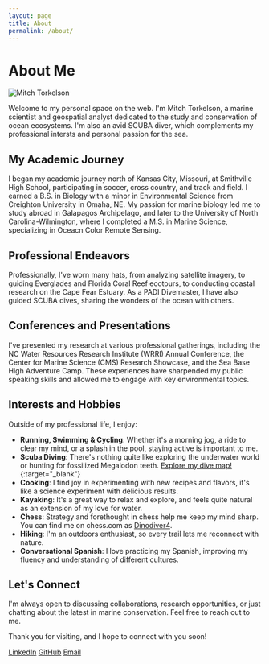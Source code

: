 ```yaml
---
layout: page
title: About
permalink: /about/
---
```


# About Me

![Mitch Torkelson](/mitchtorkportfolio/assets/images/MMmtns.png)

Welcome to my personal space on the web. I'm Mitch Torkelson, a marine scientist and geospatial analyst dedicated to the study and conservation of ocean ecosystems. I'm also an avid SCUBA diver, which complements my professional intersts and personal passion for the sea. 

## My Academic Journey

I began my academic journey north of Kansas City, Missouri, at Smithville High School, participating in soccer, cross country, and track and field. I earned a B.S. in Biology with a minor in Environmental Science from Creighton University in Omaha, NE. My passion for marine biology led me to study abroad in Galapagos Archipelago, and later to the University of North Carolina-Wilmington, where I completed a M.S. in Marine Science, specializing in Oceacn Color Remote Sensing.

## Professional Endeavors

Professionally, I've worn many hats, from analyzing satellite imagery, to guiding Everglades and Florida Coral Reef ecotours, to conducting coastal research on the Cape Fear Estuary. As a PADI Divemaster, I have also guided SCUBA dives, sharing the wonders of the ocean with others.

## Conferences and Presentations

I've presented my research at various professional gatherings, including the NC Water Resources Research Institute (WRRI) Annual Conference, the Center for Marine Science (CMS) Research Showcase, and the Sea Base High Adventure Camp. These experiences have sharpended my public speaking skills and allowed me to engage with key environmental topics.

## Interests and Hobbies

Outside of my professional life, I enjoy:

- **Running, Swimming & Cycling**: Whether it's a morning jog, a ride to clear my mind, or a splash in the pool, staying active is important to me.
- **Scuba Diving**: There's nothing quite like exploring the underwater world or hunting for fossilized Megalodon teeth. [Explore my dive map!](/mitchtorkportfolio/assets/files/DiveLog.html){:target="_blank"}
- **Cooking**: I find joy in experimenting with new recipes and flavors, it's like a science experiment with delicious results.
- **Kayaking**: It's a great way to relax and explore, and feels quite natural as an extension of my love for water.
- **Chess**: Strategy and forethought in chess help me keep my mind sharp. You can find me on chess.com as [Dinodiver4](https://www.chess.com/member/dinodiver4).
- **Hiking**: I'm an outdoors enthusiast, so every trail lets me reconnect with nature.
- **Conversational Spanish**: I love practicing my Spanish, improving my fluency and understanding of different cultures.


## Let's Connect

I'm always open to discussing collaborations, research opportunities, or just chatting about the latest in marine conservation. Feel free to reach out to me.

Thank you for visiting, and I hope to connect with you soon!

[LinkedIn](https://www.linkedin.com/in/mitch-torkelson)
[GitHub](https://github.com/dinodiver)
[Email](mailto:mitchtorkelson@gmail.com)
